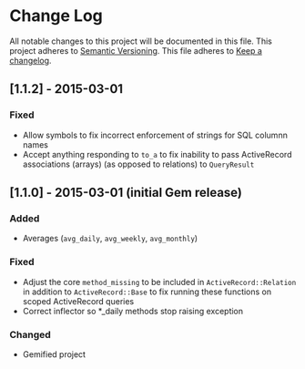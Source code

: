 # Change Log
All notable changes to this project will be documented in this file.
This project adheres to [Semantic Versioning](http://semver.org/).
This file adheres to [Keep a changelog](http://keepachangelog.com/).

## [1.1.2] - 2015-03-01
### Fixed
- Allow symbols to fix incorrect enforcement of strings for SQL columnn names
- Accept anything responding to `to_a` to fix inability to pass ActiveRecord associations (arrays) (as opposed to relations) to `QueryResult`

## [1.1.0] - 2015-03-01 (initial Gem release)
### Added
- Averages (`avg_daily`, `avg_weekly`, `avg_monthly`)

### Fixed
- Adjust the core `method_missing` to be included in `ActiveRecord::Relation` in addition to `ActiveRecord::Base` to fix running these functions on scoped ActiveRecord queries
- Correct inflector so *_daily methods stop raising exception

### Changed
- Gemified project

